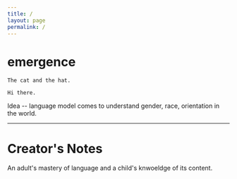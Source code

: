 ```yaml
---
title: /
layout: page
permalink: /
---
```


# emergence

<div class="typewriter">
  <p>
    
    The cat and the hat.
    
    Hi there.
  
  </p>
</div>

Idea -- language model comes to understand gender, race, orientation in the world.

---

# Creator's Notes
An adult's mastery of language and a child's knwoeldge of its content.
